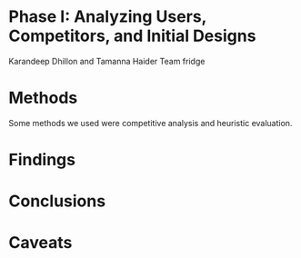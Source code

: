 # Phase I: Analyzing Users, Competitors, and Initial Designs


Karandeep Dhillon and Tamanna Haider 
Team fridge

# Methods

Some methods we used were competitive analysis and heuristic evaluation. 

# Findings


# Conclusions

# Caveats
